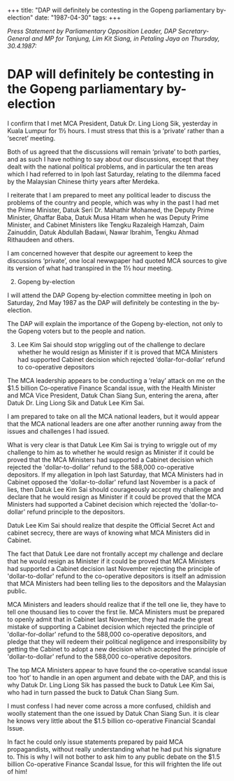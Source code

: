 +++ 
title: "DAP will definitely be contesting in the Gopeng parliamentary by-election"
date: "1987-04-30"
tags:
+++

_Press Statement by Parliamentary Opposition Leader, DAP Secretary-General and MP for Tanjung, Lim Kit Siang, in Petaling Jaya on Thursday, 30.4.1987:_

# DAP will definitely be contesting in the Gopeng parliamentary by-election

I confirm that I met MCA President, Datuk Dr. Ling Liong Sik, yesterday in Kuala Lumpur for 1½ hours. I must stress that this is a ‘private’ rather than a ‘secret’ meeting.

Both of us agreed that the discussions will remain ‘private’ to both parties, and as such I have nothing to say about our discussions, except that they dealt with the national political problems, and in particular the ten areas which I had referred to in Ipoh last Saturday, relating to the dilemma faced by the Malaysian Chinese thirty years after Merdeka.</u>

I reiterate that I am prepared to meet any political leader to discuss the problems of the country and people, which was why in the past I had met the Prime Minister, Datuk Seri Dr. Mahathir Mohamed, the Deputy Prime Minister, Ghaffar Baba, Datuk Musa Hitam when he was Deputy Prime Minister, and Cabinet Ministers like Tengku Razaleigh Hamzah, Daim Zainuddin, Datuk Abdullah Badawi, Nawar Ibrahim, Tengku Ahmad Rithaudeen and others.

I am concerned however that despite our agreement to keep the discussions ‘private’, one local newwpaper had quoted MCA sources to give its version of what had transpired in the 1½ hour meeting.

2. Gopeng by-election

I will attend the DAP Gopeng by-election committee meeting in Ipoh on Saturday, 2nd May 1987 as the DAP will definitely be contesting in the by-election.

The DAP will explain the importance of the Gopeng by-election, not only to the Gopeng voters but to the people and nation.

3. Lee Kim Sai should stop wriggling out of the challenge to declare whether he would resign as Minister if it is proved that MCA Ministers had supported Cabinet decision which rejected ‘dollar-for-dollar’ refund to co-operative depositors

The MCA leadership appears to be conducting a ‘relay’ attack on me on the $1.5 billion Co-operative Finance Scandal issue, with the Health Minister and MCA Vice President, Datuk Chan Siang Sun, entering the arena, after Datuk Dr. Ling Liong Sik and Datuk Lee Kim Sai.

I am prepared to take on all the MCA national leaders, but it would appear that the MCA national leaders are one after another running away from the issues and challenges I had issued.

What is very clear is that Datuk Lee Kim Sai is trying to wriggle out of my challenge to him as to whether he would resign as Minister if it could be proved that the MCA Ministers had supported a Cabinet decision which rejected the 'dollar-to-dollar' refund to the 588,000 co-operative depositors. If my allegation in Ipoh last Saturday, that MCA Ministers had in Cabinet opposed the 'dollar-to-dollar' refund last November is a pack of lies, then Datuk Lee Kim Sai should courageously accept my challenge and declare that he would resign as Minister if it could be proved that the MCA Ministers had supported a Cabinet decision which rejected the 'dollar-to-dollar' refund principle to the depositors.

Datuk Lee Kim Sai should realize that despite the Official Secret Act and cabinet secrecy, there are ways of knowing what MCA Ministers did in Cabinet.

The fact that Datuk Lee dare not frontally accept my challenge and declare that he would resign as Minister if it could be proved that MCA Ministers had supported a Cabinet decision last November rejecting the principle of 'dollar-to-dollar' refund to the co-operative depositors is itself an admission that MCA Ministers had been telling lies to the depositors and the Malaysian public.

MCA Ministers and leaders should realize that if the tell one lie, they have to tell one thousand lies to cover the first lie. MCA Ministers must be prepared to openly admit that in Cabinet last November, they had made the great mistake of supporting a Cabinet decision which rejected the principle of 'dollar-for-dollar' refund to the 588,000 co-operative depositors, and pledge that they will redeem their political negligence and irresponsibility by getting the Cabinet to adopt a new decision which accepted the principle of 'dollar-to-dollar' refund to the 588,000 co-operative depositors.

The top MCA Ministers appear to have found the co-operative scandal issue too ‘hot’ to handle in an open argument and debate with the DAP, and this is why Datuk Dr. Ling Liong Sik has passed the buck to Datuk Lee Kim Sai, who had in turn passed the buck to Datuk Chan Siang Sum.

I must confess I had never come across a more confused, childish and woolly statement than the one issued by Datuk Chan Siang Sun. it is clear he knows very little about the $1.5 billion co-operative Financial Scandal Issue.

In fact he could only issue statements prepared by paid MCA propagandists, without really understanding what he had put his signature to. This is why I will not bother to ask him to any public debate on the $1.5 billion Co-operative Finance Scandal Issue, for this will frighten the life out of him!
 

